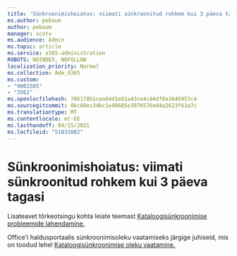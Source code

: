 ```yaml
---
title: 'Sünkroonimishoiatus: viimati sünkroonitud rohkem kui 3 päeva tagasi'
ms.author: pebaum
author: pebaum
manager: scotv
ms.audience: Admin
ms.topic: article
ms.service: o365-administration
ROBOTS: NOINDEX, NOFOLLOW
localization_priority: Normal
ms.collection: Adm_O365
ms.custom:
- "9001505"
- "3562"
ms.openlocfilehash: 786178b1cea84d1e01a43ce4c84df0a3846953c4
ms.sourcegitcommit: 8bc60ec34bc1e40685e3976576e04a2623f63a7c
ms.translationtype: MT
ms.contentlocale: et-EE
ms.lasthandoff: 04/15/2021
ms.locfileid: "51831082"
---
```

# <a name="sync-warning-last-synced-more-than-3-days-ago"></a>Sünkroonimishoiatus: viimati sünkroonitud rohkem kui 3 päeva tagasi

Lisateavet tõrkeotsingu kohta leiate teemast [Kataloogisünkroonimise probleemide lahendamine.](https://docs.microsoft.com/office365/enterprise/fix-problems-with-directory-synchronization)

Office'i haldusportaalis sünkroonimisoleku vaatamiseks järgige juhiseid, mis on toodud lehel [Kataloogisünkroonimise oleku vaatamine.](https://docs.microsoft.com/office365/enterprise/view-directory-synchronization-status)

